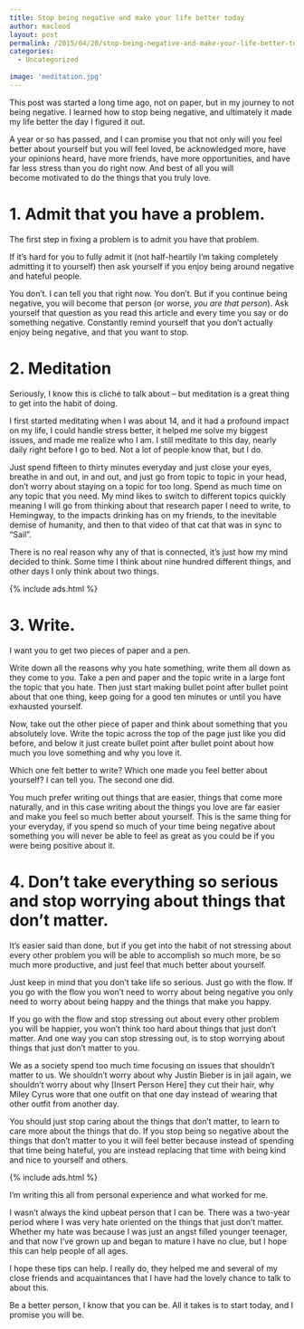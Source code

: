 ```yaml
---
title: Stop being negative and make your life better today
author: macleod
layout: post
permalink: /2015/04/20/stop-being-negative-and-make-your-life-better-today/
categories:
  - Uncategorized
  
image: 'meditation.jpg'
---
```

This post was started a long time ago, not on paper, but in my journey to not being negative. I learned how to stop being negative, and ultimately it made my life better the day I figured it out.

A year or so has passed, and I can promise you that not only will you feel better about yourself but you will feel loved, be acknowledged more, have your opinions heard, have more friends, have more opportunities, and have far less stress than you do right now. And best of all you will become motivated to do the things that you truly love.

# **1. Admit that you have a problem.** 

The first step in fixing a problem is to admit you have that problem.

If it&#8217;s hard for you to fully admit it (not half-heartily I&#8217;m taking completely admitting it to yourself) then ask yourself if you enjoy being around negative and hateful people.

You don&#8217;t. I can tell you that right now. You don&#8217;t. But if you continue being negative, you will become that person (or worse, *you are that person*). Ask yourself that question as you read this article and every time you say or do something negative. Constantly remind yourself that you don&#8217;t actually enjoy being negative, and that you want to stop.

# **2. Meditation** 

Seriously, I know this is cliché to talk about &#8211; but meditation is a great thing to get into the habit of doing.

I first started meditating when I was about 14, and it had a profound impact on my life, I could handle stress better, it helped me solve my biggest issues, and made me realize who I am. I still meditate to this day, nearly daily right before I go to bed. Not a lot of people know that, but I do.

Just spend fifteen to thirty minutes everyday and just close your eyes, breathe in and out, in and out, and just go from topic to topic in your head, don&#8217;t worry about staying on a topic for too long. Spend as much time on any topic that you need. My mind likes to switch to different topics quickly meaning I will go from thinking about that research paper I need to write, to Hemingway, to the impacts drinking has on my friends, to the inevitable demise of humanity, and then to that video of that cat that was in sync to &#8220;Sail&#8221;.

There is no real reason why any of that is connected, it&#8217;s just how my mind decided to think. Some time I think about nine hundred different things, and other days I only think about two things.


{% include ads.html %}

# **3. Write.**

I want you to get two pieces of paper and a pen.

Write down all the reasons why you hate something, write them all down as they come to you. Take a pen and paper and the topic write in a large font the topic that you hate. Then just start making bullet point after bullet point about that one thing, keep going for a good ten minutes or until you have exhausted yourself.

Now, take out the other piece of paper and think about something that you absolutely love. Write the topic across the top of the page just like you did before, and below it just create bullet point after bullet point about how much you love something and why you love it.

Which one felt better to write? Which one made you feel better about yourself? I can tell you. The second one did.

You much prefer writing out things that are easier, things that come more naturally, and in this case writing about the things you love are far easier and make you feel so much better about yourself. This is the same thing for your everyday, if you spend so much of your time being negative about something you will never be able to feel as great as you could be if you were being positive about it.


# **4. Don&#8217;t take everything so serious and stop worrying about things that don&#8217;t matter.**

It&#8217;s easier said than done, but if you get into the habit of not stressing about every other problem you will be able to accomplish so much more, be so much more productive, and just feel that much better about yourself.

Just keep in mind that you don&#8217;t take life so serious. Just go with the flow. If you go with the flow you won&#8217;t need to worry about being negative you only need to worry about being happy and the things that make you happy.

If you go with the flow and stop stressing out about every other problem you will be happier, you won&#8217;t think too hard about things that just don&#8217;t matter. And one way you can stop stressing out, is to stop worrying about things that just don&#8217;t matter to you.

We as a society spend too much time focusing on issues that shouldn&#8217;t matter to us. We shouldn&#8217;t worry about why Justin Bieber is in jail again, we shouldn&#8217;t worry about why [Insert Person Here] they cut their hair, why Miley Cyrus wore that one outfit on that one day instead of wearing that other outfit from another day.

You should just stop caring about the things that don&#8217;t matter, to learn to care more about the things that do. If you stop being so negative about the things that don&#8217;t matter to you it will feel better because instead of spending that time being hateful, you are instead replacing that time with being kind and nice to yourself and others.

{% include ads.html %}

I&#8217;m writing this all from personal experience and what worked for me.

I wasn&#8217;t always the kind upbeat person that I can be. There was a two-year period where I was very hate oriented on the things that just don&#8217;t matter. Whether my hate was because I was just an angst filled younger teenager, and that now I&#8217;ve grown up and began to mature I have no clue, but I hope this can help people of all ages.

I hope these tips can help. I really do, they helped me and several of my close friends and acquaintances that I have had the lovely chance to talk to about this.

Be a better person, I know that you can be. All it takes is to start today, and I promise you will be.

 [1]: /images/old/uploads/2015/04/outdoors-compressor.jpg
 [2]: /images/old/uploads/2015/04/meditation.jpg
 [3]: /images/old/uploads/2015/04/write.jpg
 [4]: /images/old/uploads/2015/04/download-compressor.jpg